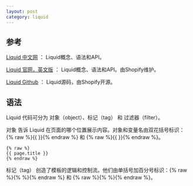 ```yaml
---
layout: post
category: liquid
---
```


## 参考

[Liquid 中文网](https://liquid.bootcss.com/basics/introduction/) ： Liquid概念、语法和API。

[Liquid 官网，英文版](https://shopify.github.io/liquid/basics/introduction/) ： Liquid概念、语法和API。由Shopify维护。

[Liquid Github](https://github.com/Shopify/liquid) ： Liquid源码，由Shopify开源。

## 语法

Liquid 代码可分为 对象（object）、标记（tag） 和 过滤器（filter）。

对象 告诉 Liquid 在页面的哪个位置展示内容。对象和变量名由双花括号标识：{% raw %}{{  }}{% endraw %} 和 {% raw %}{{  }}{% endraw %}。


```
{% raw %}
{{ page.title }}
{% endraw %}
```


标记（tag） 创造了模板的逻辑和控制流。他们由单括号加百分号标识：{% raw %}{%  %}{% endraw %} 和 {% raw %}{%  %}{% endraw %}。


